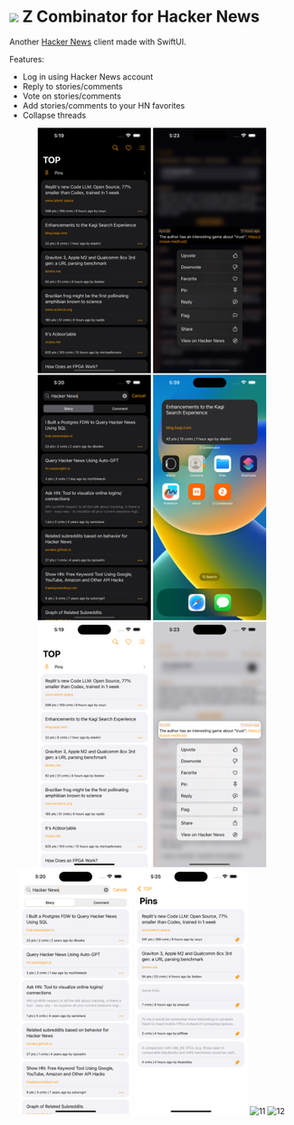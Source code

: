 # <img width="64" src="https://user-images.githubusercontent.com/7277662/183237692-5e8ff802-f2ce-4f5c-92fe-d4899b98d1c7.png"> Z Combinator for Hacker News

Another [Hacker News](https://news.ycombinator.com/) client made with SwiftUI.

Features:
- Log in using Hacker News account
- Reply to stories/comments
- Vote on stories/comments
- Add stories/comments to your HN favorites
- Collapse threads

<p align="center">
  <img width="200" alt="01" src="Resources/iphone.png">
  <img width="200" alt="03" src="Resources/iphone-3.png">
  <img width="200" alt="04" src="Resources/iphone-4.png">
  <img width="200" alt="05" src="Resources/iphone-5.png">
  <img width="200" alt="06" src="Resources/iphone-6.png">
  <img width="200" alt="08" src="Resources/iphone-8.png">
  <img width="200" alt="09" src="Resources/iphone-9.png">
  <img width="200" alt="10" src="Resources/iphone-10.png">
  <img width="400" alt="11" src="Resources/ipad.png">
  <img width="400" alt="12" src="Resources/ipad-2.png"> 
</p>


